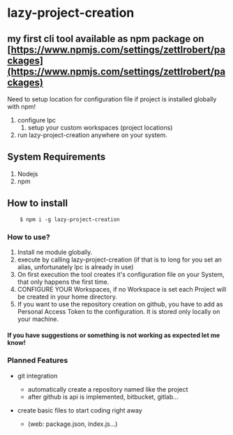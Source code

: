 # lazy-project-creation
## my first cli tool available as npm package on [https://www.npmjs.com/settings/zettlrobert/packages](https://www.npmjs.com/settings/zettlrobert/packages)

Need to setup location for configuration file if project is installed globally with npm!

1. configure lpc 
   1. setup your custom workspaces (project locations)
2. run lazy-project-creation anywhere on your system.


## System Requirements
1. Nodejs
2. npm


## How to install

        $ npm i -g lazy-project-creation


### How to use?
1. Install ne module globally.
2. execute by calling lazy-project-creation (if that is to long for you set an alias, unfortunately lpc is already in use)
3. On first execution the tool creates it's configuration file on your System, that only happens the first time.
4. CONFIGURE YOUR Workspaces, if no Workspace is set each Project will be created in your home directory.
5. If you want to use the repository creation on github, you have to add as Personal Access Token to the configuration. It is stored only locally on your machine.



#### If you have suggestions or something is not working as expected let me know!

### Planned Features
* git integration
  * automatically create a repository named like the project
  * after github is api is implemented, bitbucket, gitlab...

* create basic files to start coding right away
  * (web: package.json, index.js...)
